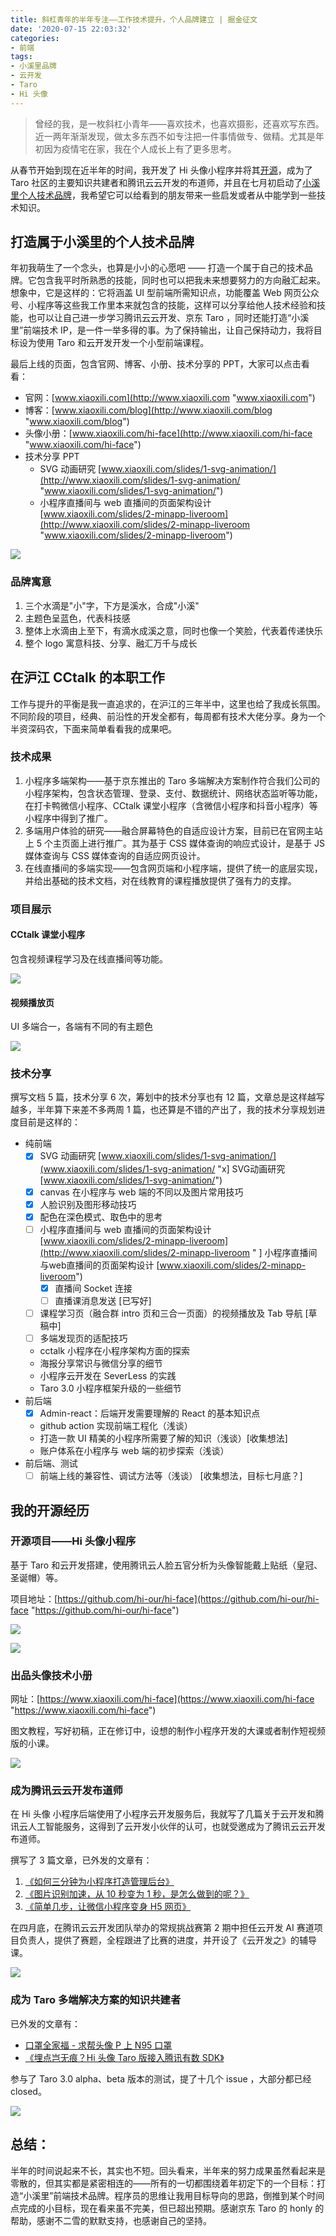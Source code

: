 ```yaml
---
title: 斜杠青年的半年专注——工作技术提升，个人品牌建立 | 掘金征文
date: '2020-07-15 22:03:32'
categories:
- 前端
tags:
- 小溪里品牌
- 云开发
- Taro
- Hi 头像
---
```


> 曾经的我，是一枚斜杠小青年——喜欢技术，也喜欢摄影，还喜欢写东西。近一两年渐渐发现，做太多东西不如专注把一件事情做专、做精。尤其是年初因为疫情宅在家，我在个人成长上有了更多思考。

从春节开始到现在近半年的时间，我开发了 Hi 头像小程序并将其[开源](https://github.com/hi-our/hi-face "开源")，成为了 Taro 社区的主要知识共建者和腾讯云云开发的布道师，并且在七月初启动了[小溪里个人技术品牌](https://www.xiaoxili.com/ "小溪里个人技术品牌")，我希望它可以给看到的朋友带来一些启发或者从中能学到一些技术知识。

## 打造属于小溪里的个人技术品牌

年初我萌生了一个念头，也算是小小的心愿吧 —— 打造一个属于自己的技术品牌。它包含我平时所熟悉的技能，同时也可以把我未来想要努力的方向融汇起来。想象中，它是这样的：它将涵盖 UI 型前端所需知识点，功能覆盖 Web 网页公众号、小程序等这些我工作里本来就包含的技能，这样可以分享给他人技术经验和技能，也可以让自己进一步学习腾讯云云开发、京东 Taro ，同时还能打造“小溪里”前端技术 IP，是一件一举多得的事。为了保持输出，让自己保持动力，我将目标设为使用 Taro 和云开发开发一个小型前端课程。

最后上线的页面，包含官网、博客、小册、技术分享的 PPT，大家可以点击看看：

- 官网：[www.xiaoxili.com](http://www.xiaoxili.com "www.xiaoxili.com")
- 博客：[www.xiaoxili.com/blog](http://www.xiaoxili.com/blog "www.xiaoxili.com/blog")
- 头像小册：[www.xiaoxili.com/hi-face](http://www.xiaoxili.com/hi-face "www.xiaoxili.com/hi-face")
- 技术分享 PPT
  - SVG 动画研究 [www.xiaoxili.com/slides/1-svg-animation/](http://www.xiaoxili.com/slides/1-svg-animation/ "www.xiaoxili.com/slides/1-svg-animation/")
  - 小程序直播间与 web 直播间的页面架构设计 [www.xiaoxili.com/slides/2-minapp-liveroom](http://www.xiaoxili.com/slides/2-minapp-liveroom "www.xiaoxili.com/slides/2-minapp-liveroom")

![](https://image-hosting.xiaoxili.com/img/20200715222346.png)

### 品牌寓意

1. 三个水滴是"小"字，下方是溪水，合成"小溪"
2. 主题色呈蓝色，代表科技感
3. 整体上水滴由上至下，有滴水成溪之意，同时也像一个笑脸，代表着传递快乐
4. 整个 logo 寓意科技、分享、融汇万千与成长

<!--more-->

## 在沪江 CCtalk 的本职工作

工作与提升的平衡是我一直追求的，在沪江的三年半中，这里也给了我成长氛围。不同阶段的项目，经典、前沿性的开发全都有，每周都有技术大佬分享。身为一个半资深码农，下面来简单看看我的成果吧。

### 技术成果

1. 小程序多端架构——基于京东推出的 Taro 多端解决方案制作符合我们公司的小程序架构，包含状态管理、登录、支付、数据统计、网络状态监听等功能，在打卡鸭微信小程序、CCtalk 课堂小程序（含微信小程序和抖音小程序）等小程序中得到了推广。
1. 多端用户体验的研究——融合屏幕特色的自适应设计方案，目前已在官网主站上 5 个主页面上进行推广。其为基于 CSS 媒体查询的响应式设计，是基于 JS 媒体查询与 CSS 媒体查询的自适应网页设计。
1. 在线直播间的多端实现——包含网页端和小程序端，提供了统一的底层实现，并给出基础的技术文档，对在线教育的课程播放提供了强有力的支撑。

<!--more-->

### 项目展示

#### CCtalk 课堂小程序

包含视频课程学习及在线直播间等功能。

![](https://image-hosting.xiaoxili.com/img/20200715220737.png)

#### 视频播放页

UI 多端合一，各端有不同的有主题色

![](https://image-hosting.xiaoxili.com/img/20200715220820.png)

### 技术分享

撰写文档 5 篇，技术分享 6 次，筹划中的技术分享也有 12 篇，文章总是这样越写越多，半年算下来差不多两周 1 篇，也还算是不错的产出了，我的技术分享规划进度目前是这样的：

- 纯前端
  - [x] SVG 动画研究 [www.xiaoxili.com/slides/1-svg-animation/](www.xiaoxili.com/slides/1-svg-animation/ "x] SVG动画研究 [www.xiaoxili.com/slides/1-svg-animation/")
  - [x] canvas 在小程序与 web 端的不同以及图片常用技巧
  - [x] 人脸识别及图形移动技巧
  - [x] 配色在深色模式、取色中的思考
  - [ ] 小程序直播间与 web 直播间的页面架构设计 [www.xiaoxili.com/slides/2-minapp-liveroom](http://www.xiaoxili.com/slides/2-minapp-liveroom " ] 小程序直播间与web直播间的页面架构设计 [www.xiaoxili.com/slides/2-minapp-liveroom")
    - [x] 直播间 Socket 连接
    - [ ] 直播课消息发送 [已写好]
  - [ ] 课程学习页（融合群 intro 页和三合一页面）的视频播放及 Tab 导航 [草稿中]
  - [ ] 多端发现页的适配技巧
  * cctalk 小程序在小程序架构方面的探索
  * 海报分享常识与微信分享的细节
  * 小程序云开发在 SeverLess 的实践
  * Taro 3.0 小程序框架升级的一些细节
- 前后端
  - [x] Admin-react：后端开发需要理解的 React 的基本知识点
  * github action 实现前端工程化（浅谈）
  * 打造一款 UI 精美的小程序所需要了解的知识（浅谈）[收集想法]
  * 账户体系在小程序与 web 端的初步探索（浅谈）
- 前后端、测试
  - [ ] 前端上线的兼容性、调试方法等（浅谈） [收集想法，目标七月底？]

## 我的开源经历

### 开源项目——Hi 头像小程序

基于 Taro 和云开发搭建，使用腾讯云人脸五官分析为头像智能戴上贴纸（皇冠、圣诞帽）等。

项目地址：[https://github.com/hi-our/hi-face](https://github.com/hi-our/hi-face "https://github.com/hi-our/hi-face")

![](https://image-hosting.xiaoxili.com/img/20200715220928.png)

![](https://image-hosting.xiaoxili.com/img/20200715221017.png)

### 出品头像技术小册

网址：[https://www.xiaoxili.com/hi-face](https://www.xiaoxili.com/hi-face "https://www.xiaoxili.com/hi-face")

图文教程，写好初稿，正在修订中，设想的制作小程序开发的大课或者制作短视频版的小课。

![](https://image-hosting.xiaoxili.com/img/20200715221140.png)

### 成为腾讯云云开发布道师

在 Hi 头像 小程序后端使用了小程序云开发服务后，我就写了几篇关于云开发和腾讯云人工智能服务，这得到了云开发小伙伴的认可，也就受邀成为了腾讯云云开发布道师。

撰写了 3 篇文章，已外发的文章有：

1. [《如何三分钟为小程序打造管理后台》](https://mp.weixin.qq.com/s/TFc2fj-gOVwAvs603WZG_A)
2. [《图片识别加速，从 10 秒变为 1 秒，是怎么做到的呢？》](https://mp.weixin.qq.com/s/G7ePaDOTya8RsdNlUHtuGQ)
3. [《简单几步，让微信小程序变身 H5 网页》 ](https://mp.weixin.qq.com/s/DoChrlw16taX7SnMsfIykQ)

在四月底，在腾讯云云开发团队举办的常规挑战赛第 2 期中担任云开发 AI 赛道项目负责人，提供了赛题，全程跟进了比赛的进度，并开设了《云开发之》的辅导课。

![](https://image-hosting.xiaoxili.com/img/20200715222536.png)

### 成为 Taro 多端解决方案的知识共建者

已外发的文章有：

- [口罩全家福 - 求帮头像 P 上 N95 口罩](https://mp.weixin.qq.com/s/V_gNCAZlI6-UoZhM6WLvZQ)
- [《埋点岂无痕？Hi 头像 Taro 版接入腾讯有数 SDK》 ](https://mp.weixin.qq.com/s/hLYXp-30E-FkR3vk2b9jsg)

参与了 Taro 3.0 alpha、beta 版本的测试，提了十几个 issue ，大部分都已经 closed。

![](https://image-hosting.xiaoxili.com/img/20200715221316.png)

## 总结：

半年的时间说起来不长，其实也不短。回头看来，半年来的努力成果虽然看起来是零散的，但其实都是紧密相连的——所有的一切都围绕着年初定下的一个目标：打造“小溪里”前端技术品牌。程序员的思维让我用目标导向的思路，倒推到某个时间点完成的小目标，现在看来虽不完美，但已超出预期。感谢京东 Taro 的 honly 的帮助，感谢不二雪的默默支持，也感谢自己的坚持。
